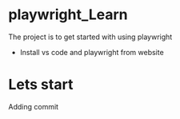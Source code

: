 # playwright_Learn
The project is to get started with using playwright 
* Install vs code and playwright from website 

# Lets start
Adding commit
